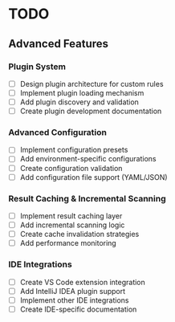 # TODO

## **Advanced Features**

### **Plugin System**

- [ ] Design plugin architecture for custom rules
- [ ] Implement plugin loading mechanism
- [ ] Add plugin discovery and validation
- [ ] Create plugin development documentation

### **Advanced Configuration**

- [ ] Implement configuration presets
- [ ] Add environment-specific configurations
- [ ] Create configuration validation
- [ ] Add configuration file support (YAML/JSON)

### **Result Caching & Incremental Scanning**

- [ ] Implement result caching layer
- [ ] Add incremental scanning logic
- [ ] Create cache invalidation strategies
- [ ] Add performance monitoring

### **IDE Integrations**

- [ ] Create VS Code extension integration
- [ ] Add IntelliJ IDEA plugin support
- [ ] Implement other IDE integrations
- [ ] Create IDE-specific documentation
